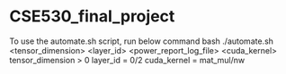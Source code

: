 # CSE530_final_project

To use the automate.sh script, run below command
bash ./automate.sh <tensor_dimension> <layer_id> <power_report_log_file> <cuda_kernel>
tensor_dimension > 0
layer_id = 0/2
cuda_kernel = mat_mul/nw
